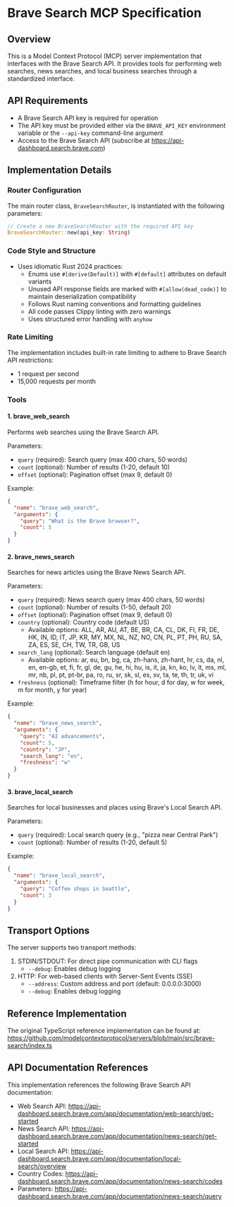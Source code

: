 # Brave Search MCP Specification

## Overview

This is a Model Context Protocol (MCP) server implementation that interfaces with the Brave Search API. It provides tools for performing web searches, news searches, and local business searches through a standardized interface.

## API Requirements

- A Brave Search API key is required for operation
- The API key must be provided either via the `BRAVE_API_KEY` environment variable or the `--api-key` command-line argument
- Access to the Brave Search API (subscribe at https://api-dashboard.search.brave.com)

## Implementation Details

### Router Configuration

The main router class, `BraveSearchRouter`, is instantiated with the following parameters:

```rust
// Create a new BraveSearchRouter with the required API key
BraveSearchRouter::new(api_key: String)
```

### Code Style and Structure

- Uses idiomatic Rust 2024 practices:
  - Enums use `#[derive(Default)]` with `#[default]` attributes on default variants
  - Unused API response fields are marked with `#[allow(dead_code)]` to maintain deserialization compatibility
  - Follows Rust naming conventions and formatting guidelines
  - All code passes Clippy linting with zero warnings
  - Uses structured error handling with `anyhow`

### Rate Limiting

The implementation includes built-in rate limiting to adhere to Brave Search API restrictions:
- 1 request per second
- 15,000 requests per month

### Tools

#### 1. brave_web_search

Performs web searches using the Brave Search API.

Parameters:
- `query` (required): Search query (max 400 chars, 50 words)
- `count` (optional): Number of results (1-20, default 10)
- `offset` (optional): Pagination offset (max 9, default 0)

Example:
```json
{
  "name": "brave_web_search",
  "arguments": {
    "query": "What is the Brave browser?",
    "count": 5
  }
}
```

#### 2. brave_news_search

Searches for news articles using the Brave News Search API.

Parameters:
- `query` (required): News search query (max 400 chars, 50 words)
- `count` (optional): Number of results (1-50, default 20)
- `offset` (optional): Pagination offset (max 9, default 0)
- `country` (optional): Country code (default US)
  - Available options: ALL, AR, AU, AT, BE, BR, CA, CL, DK, FI, FR, DE, HK, IN, ID, IT, JP, KR, MY, MX, NL, NZ, NO, CN, PL, PT, PH, RU, SA, ZA, ES, SE, CH, TW, TR, GB, US
- `search_lang` (optional): Search language (default en)
  - Available options: ar, eu, bn, bg, ca, zh-hans, zh-hant, hr, cs, da, nl, en, en-gb, et, fi, fr, gl, de, gu, he, hi, hu, is, it, ja, kn, ko, lv, lt, ms, ml, mr, nb, pl, pt, pt-br, pa, ro, ru, sr, sk, sl, es, sv, ta, te, th, tr, uk, vi
- `freshness` (optional): Timeframe filter (h for hour, d for day, w for week, m for month, y for year)

Example:
```json
{
  "name": "brave_news_search",
  "arguments": {
    "query": "AI advancements",
    "count": 5,
    "country": "JP",
    "search_lang": "en",
    "freshness": "w"
  }
}
```

#### 3. brave_local_search

Searches for local businesses and places using Brave's Local Search API.

Parameters:
- `query` (required): Local search query (e.g., "pizza near Central Park")
- `count` (optional): Number of results (1-20, default 5)

Example:
```json
{
  "name": "brave_local_search",
  "arguments": {
    "query": "Coffee shops in Seattle",
    "count": 3
  }
}
```

## Transport Options

The server supports two transport methods:
1. STDIN/STDOUT: For direct pipe communication with CLI flags
   - `--debug`: Enables debug logging
2. HTTP: For web-based clients with Server-Sent Events (SSE)
   - `--address`: Custom address and port (default: 0.0.0.0:3000)
   - `--debug`: Enables debug logging

## Reference Implementation

The original TypeScript reference implementation can be found at:
https://github.com/modelcontextprotocol/servers/blob/main/src/brave-search/index.ts

## API Documentation References

This implementation references the following Brave Search API documentation:

- Web Search API: https://api-dashboard.search.brave.com/app/documentation/web-search/get-started
- News Search API: https://api-dashboard.search.brave.com/app/documentation/news-search/get-started
- Local Search API: https://api-dashboard.search.brave.com/app/documentation/local-search/overview
- Country Codes: https://api-dashboard.search.brave.com/app/documentation/news-search/codes
- Parameters: https://api-dashboard.search.brave.com/app/documentation/news-search/query
